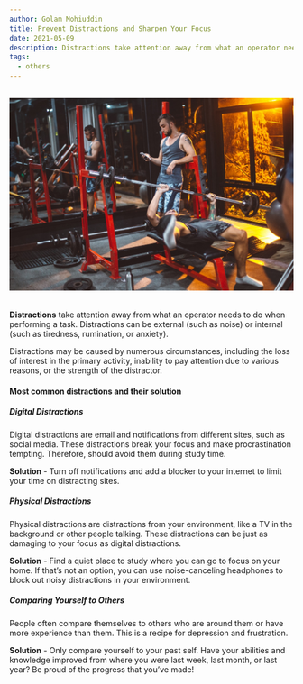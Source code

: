```yaml
---
author: Golam Mohiuddin
title: Prevent Distractions and Sharpen Your Focus
date: 2021-05-09
description: Distractions take attention away from what an operator needs to do when performing a task. Distractions can be external (such as noise) or internal (such as tiredness, rumination, or anxiety).
tags:
  - others
---
```


<!--more-->
<br/>
<img src="/static/img/prevent-distractions1.jpg" alt="prevent-distractions" raw=true>
<br/><br/>

**Distractions** take attention away from what an operator needs to do when performing a task. Distractions can be external (such as noise) or internal (such as tiredness, rumination, or anxiety).

Distractions may be caused by numerous circumstances, including the loss of interest in the primary activity, inability to pay attention due to various reasons, or the strength of the distractor.

#### Most common distractions and their solution

##### Digital Distractions

Digital distractions are email and notifications from different sites, such as social media. These distractions break your focus and make procrastination tempting. Therefore, should avoid them during study time.

**Solution** - Turn off notifications and add a blocker to your internet to limit your time on distracting sites.

##### Physical Distractions

Physical distractions are distractions from your environment, like a TV in the background or other people talking. These distractions can be just as damaging to your focus as digital distractions.

**Solution** - Find a quiet place to study where you can go to focus on your home. If that’s not an option, you can use noise-canceling headphones to block out noisy distractions in your environment.

##### Comparing Yourself to Others

People often compare themselves to others who are around them or have more experience than them. This is a recipe for depression and frustration.

**Solution** - Only compare yourself to your past self. Have your abilities and knowledge improved from where you were last week, last month, or last year? Be proud of the progress that you’ve made!
